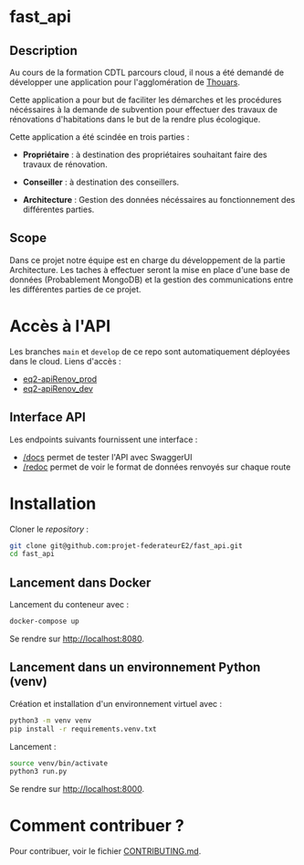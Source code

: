 # fast_api

## Description

Au cours de la formation CDTL parcours cloud, il nous a été demandé de développer une application pour l'agglomération de [Thouars](https://thouarsetmoi.fr/).

Cette application a pour but de faciliter les démarches et les procédures nécéssaires à la demande de subvention pour effectuer des travaux de rénovations d'habitations dans le but de la rendre plus écologique.

Cette application a été scindée en trois parties :

- **Propriétaire** : à destination des propriétaires souhaitant faire des travaux de rénovation.

- **Conseiller** : à destination des conseillers.

- **Architecture** : Gestion des données nécéssaires au fonctionnement des différentes parties.

## Scope

Dans ce projet notre équipe est en charge du développement de la partie Architecture. Les taches à effectuer seront la mise en place d'une base de données (Probablement MongoDB) et la gestion des communications entre les différentes parties de ce projet.

# Accès à l'API

Les branches `main` et `develop` de ce repo sont automatiquement déployées dans le cloud. Liens d'accès :
- [eq2-apiRenov_prod](https://app-ef3e460c-a183-4eb1-a1a6-ea2f0282e0cd.cleverapps.io/)
- [eq2-apiRenov_dev](https://app-264b90dd-7d1e-417a-ab1c-733d0b96c1d0.cleverapps.io/)

## Interface API

Les endpoints suivants fournissent une interface :

- [/docs](https://app-ef3e460c-a183-4eb1-a1a6-ea2f0282e0cd.cleverapps.io/docs) permet de tester l'API avec SwaggerUI
- [/redoc](https://app-ef3e460c-a183-4eb1-a1a6-ea2f0282e0cd.cleverapps.io/redoc) permet de voir le format de données renvoyés sur chaque route

# Installation

Cloner le *repository* :
```bash
git clone git@github.com:projet-federateurE2/fast_api.git
cd fast_api
```

## Lancement dans Docker

Lancement du conteneur avec :
```bash
docker-compose up
```

Se rendre sur [http://localhost:8080](http://localhost:8080).

## Lancement dans un environnement Python (venv)

Création et installation d'un environnement virtuel avec :

```bash
python3 -m venv venv
pip install -r requirements.venv.txt
```

Lancement :

```bash
source venv/bin/activate
python3 run.py
```

Se rendre sur [http://localhost:8000](http://localhost:8000).


# Comment contribuer ?

Pour contribuer, voir le fichier [CONTRIBUTING.md](CONTRIBUTING.md).
